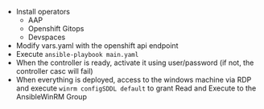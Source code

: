 - Install operators
  - AAP
  - Openshift Gitops
  - Devspaces
- Modify vars.yaml with the openshift api endpoint
- Execute `ansible-playbook main.yaml`
- When the controller is ready, activate it using user/password (if not, the controller casc will fail)
- When everything is deployed, access to the windows machine via RDP and execute `winrm configSDDL default` to grant Read and Execute to the AnsibleWinRM Group
